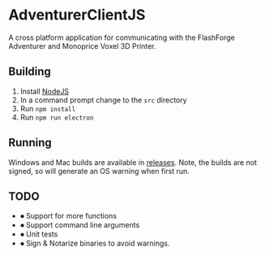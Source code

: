 # AdventurerClientJS
A cross platform application for communicating with the FlashForge Adventurer and Monoprice Voxel 3D Printer.

## Building
1) Install [NodeJS](https://nodejs.org)
1) In a command prompt change to the `src` directory
1) Run `npm install`
1) Run `npm run electron`

## Running
Windows and Mac builds are available in [releases](https://github.com/andycb/AdventurerClienttJS/releases). Note, the builds are not signed, so will generate an OS warning when first run.

## TODO
- ⏺ Support for more functions
- ⏺ Support command line arguments
- ⏺ Unit tests
- ⏺ Sign & Notarize binaries to avoid warnings.
